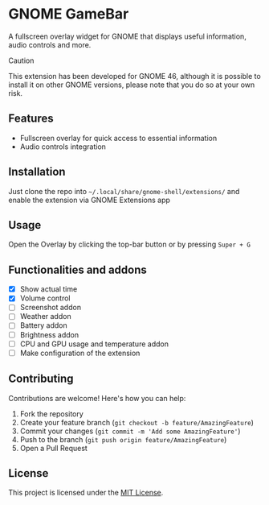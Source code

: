 # GNOME GameBar

A fullscreen overlay widget for GNOME that displays useful information, audio controls and more.

> [!CAUTION]
> This extension has been developed for GNOME 46, although it is possible to install it on other GNOME versions, please note that you do so at your own risk.

## Features

- Fullscreen overlay for quick access to essential information
- Audio controls integration

## Installation

Just clone the repo into `~/.local/share/gnome-shell/extensions/` and enable the extension via GNOME Extensions app

## Usage

Open the Overlay by clicking the top-bar button or by pressing `Super + G`

## Functionalities and addons

- [x] Show actual time
- [x] Volume control
- [ ] Screenshot addon
- [ ] Weather addon
- [ ] Battery addon
- [ ] Brightness addon
- [ ] CPU and GPU usage and temperature addon
- [ ] Make configuration of the extension

## Contributing

Contributions are welcome! Here's how you can help:

1. Fork the repository
2. Create your feature branch (`git checkout -b feature/AmazingFeature`)
3. Commit your changes (`git commit -m 'Add some AmazingFeature'`)
4. Push to the branch (`git push origin feature/AmazingFeature`)
5. Open a Pull Request

## License

This project is licensed under the [MIT License](LICENSE).